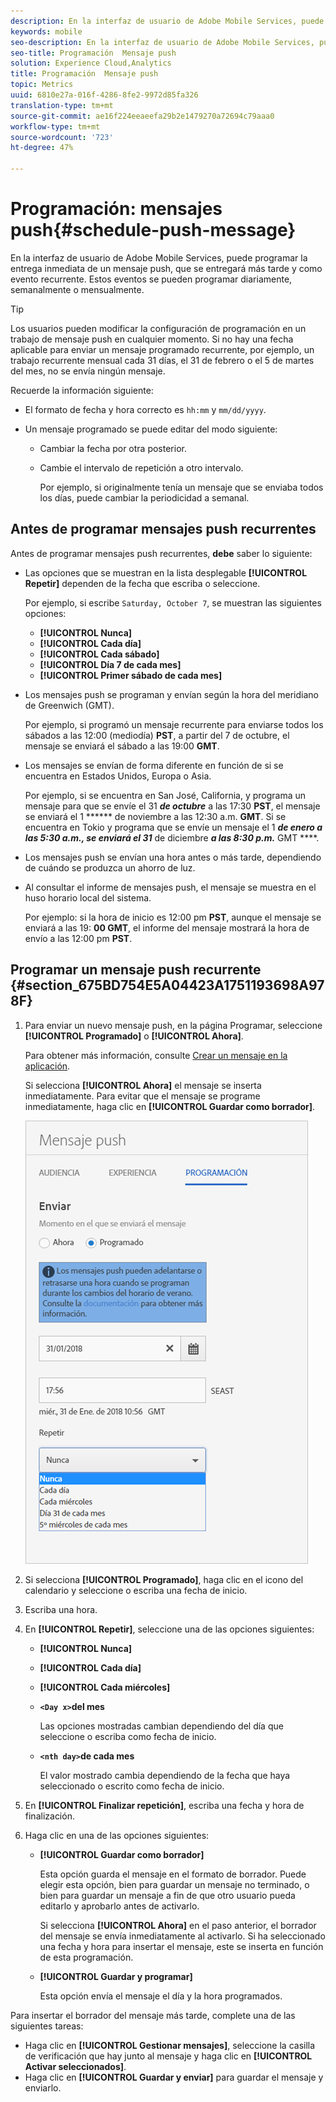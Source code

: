 ```yaml
---
description: En la interfaz de usuario de Adobe Mobile Services, puede programar la entrega inmediata de un mensaje push, que se entregará más tarde y como evento recurrente. Estos eventos se pueden programar diariamente, semanalmente o mensualmente.
keywords: mobile
seo-description: En la interfaz de usuario de Adobe Mobile Services, puede programar la entrega inmediata de un mensaje push, que se entregará más tarde y como evento recurrente. Estos eventos se pueden programar diariamente, semanalmente o mensualmente.
seo-title: Programación  Mensaje push
solution: Experience Cloud,Analytics
title: Programación  Mensaje push
topic: Metrics
uuid: 6810e27a-016f-4286-8fe2-9972d85fa326
translation-type: tm+mt
source-git-commit: ae16f224eeaeefa29b2e1479270a72694c79aaa0
workflow-type: tm+mt
source-wordcount: '723'
ht-degree: 47%

---
```



# Programación: mensajes push{#schedule-push-message}

En la interfaz de usuario de Adobe Mobile Services, puede programar la entrega inmediata de un mensaje push, que se entregará más tarde y como evento recurrente. Estos eventos se pueden programar diariamente, semanalmente o mensualmente.

>[!TIP]
>
>Los usuarios pueden modificar la configuración de programación en un trabajo de mensaje push en cualquier momento. Si no hay una fecha aplicable para enviar un mensaje programado recurrente, por ejemplo, un trabajo recurrente mensual cada 31 días, el 31 de febrero o el 5 de martes del mes, no se envía ningún mensaje.

Recuerde la información siguiente:

* El formato de fecha y hora correcto es `hh:mm` y `mm/dd/yyyy`.

* Un mensaje programado se puede editar del modo siguiente:

   * Cambiar la fecha por otra posterior.
   * Cambie el intervalo de repetición a otro intervalo.

      Por ejemplo, si originalmente tenía un mensaje que se enviaba todos los días, puede cambiar la periodicidad a semanal.

## Antes de programar mensajes push recurrentes

Antes de programar mensajes push recurrentes, **debe** saber lo siguiente:

* Las opciones que se muestran en la lista desplegable **[!UICONTROL Repetir]** dependen de la fecha que escriba o seleccione.

   Por ejemplo, si escribe `Saturday, October 7`, se muestran las siguientes opciones:

   * **[!UICONTROL Nunca]**
   * **[!UICONTROL Cada día]**
   * **[!UICONTROL Cada sábado]**
   * **[!UICONTROL Día 7 de cada mes]**
   * **[!UICONTROL Primer sábado de cada mes]**

* Los mensajes push se programan y envían según la hora del meridiano de Greenwich (GMT).

   Por ejemplo, si programó un mensaje recurrente para enviarse todos los sábados a las 12:00 (mediodía) **PST**, a partir del 7 de octubre, el mensaje se enviará el sábado a las 19:00 **GMT**.
* Los mensajes se envían de forma diferente en función de si se encuentra en Estados Unidos, Europa o Asia.

   Por ejemplo, si se encuentra en San José, California, y programa un mensaje para que se envíe el 31 ***de octubre*** a las 17:30 **PST**, el mensaje se enviará el 1 ****** de noviembre a las 12:30 a.m. **GMT**. Si se encuentra en Tokio y programa que se envíe un mensaje el 1 ***de enero a las 5:30 a.m., se enviará el 31*** de diciembre ***a las 8:30 p.m.*** GMT ****.
* Los mensajes push se envían una hora antes o más tarde, dependiendo de cuándo se produzca un ahorro de luz.
* Al consultar el informe de mensajes push, el mensaje se muestra en el huso horario local del sistema.

   Por ejemplo: si la hora de inicio es 12:00 pm **PST**, aunque el mensaje se enviará a las 19: **00 GMT**, el informe del mensaje mostrará la hora de envío a las 12:00 pm **PST**.

## Programar un mensaje push recurrente {#section_675BD754E5A04423A1751193698A978F}

1. Para enviar un nuevo mensaje push, en la página Programar, seleccione **[!UICONTROL Programado]** o **[!UICONTROL Ahora]**.

   Para obtener más información, consulte [Crear un mensaje en la aplicación](/help/using/in-app-messaging/t-create-push-message/t-create-push-message.md).

   Si selecciona **[!UICONTROL Ahora]** el mensaje se inserta inmediatamente. Para evitar que el mensaje se programe inmediatamente, haga clic en **[!UICONTROL Guardar como borrador]**.

   ![](assets/schedule-push-message.png)

1. Si selecciona **[!UICONTROL Programado]**, haga clic en el icono del calendario y seleccione o escriba una fecha de inicio.
1. Escriba una hora. 
1. En **[!UICONTROL Repetir]**, seleccione una de las opciones siguientes:

   * **[!UICONTROL Nunca]**
   * **[!UICONTROL Cada día]**
   * **[!UICONTROL Cada miércoles]**
   * **`<Day x>`del mes**

      Las opciones mostradas cambian dependiendo del día que seleccione o escriba como fecha de inicio.
   * **`<nth day>`de cada mes**

      El valor mostrado cambia dependiendo de la fecha que haya seleccionado o escrito como fecha de inicio.

1. En **[!UICONTROL Finalizar repetición]**, escriba una fecha y hora de finalización.
1. Haga clic en una de las opciones siguientes:

   * **[!UICONTROL Guardar como borrador]**

      Esta opción guarda el mensaje en el formato de borrador. Puede elegir esta opción, bien para guardar un mensaje no terminado, o bien para guardar un mensaje a fin de que otro usuario pueda editarlo y aprobarlo antes de activarlo.

      Si selecciona **[!UICONTROL Ahora]** en el paso anterior, el borrador del mensaje se envía inmediatamente al activarlo. Si ha seleccionado una fecha y hora para insertar el mensaje, este se inserta en función de esta programación.

   * **[!UICONTROL Guardar y programar]**

      Esta opción envía el mensaje el día y la hora programados.

Para insertar el borrador del mensaje más tarde, complete una de las siguientes tareas:

* Haga clic en **[!UICONTROL Gestionar mensajes]**, seleccione la casilla de verificación que hay junto al mensaje y haga clic en **[!UICONTROL Activar seleccionados]**.
* Haga clic en **[!UICONTROL Guardar y enviar]** para guardar el mensaje y enviarlo.
